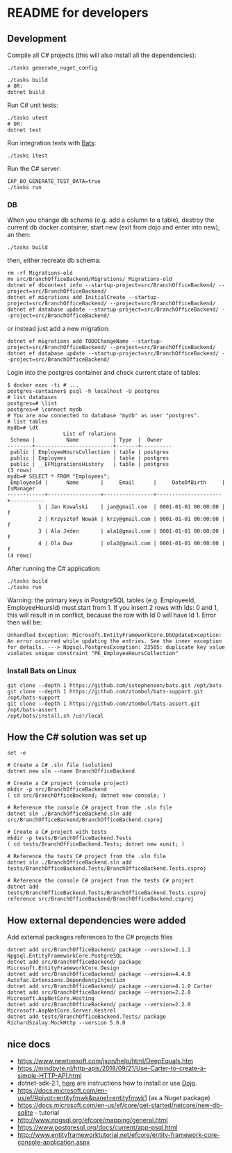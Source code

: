 # README for developers

## Development
Compile all C# projects (this will also install all the dependencies):
```
./tasks generate_nuget_config

./tasks build
# OR:
dotnet build
```

Run C# unit tests:
```
./tasks utest
# OR:
dotnet test
```

Run integration tests with [Bats](https://github.com/sstephenson/bats):
```
./tasks itest
```

Run the C# server:
```
IAP_BO_GENERATE_TEST_DATA=true
./tasks run
```

### DB
When you change db schema (e.g. add a column to a table), destroy the current db
 docker container, start new (exit from dojo and enter into new), an then:
```
./tasks build
```

then, either recreate db schema:
```
rm -rf Migrations-old
mv src/BranchOfficeBackend/Migrations/ Migrations-old
dotnet ef dbcontext info --startup-project=src/BranchOfficeBackend/ --project=src/BranchOfficeBackend/
dotnet ef migrations add InitialCreate --startup-project=src/BranchOfficeBackend/ --project=src/BranchOfficeBackend/
dotnet ef database update --startup-project=src/BranchOfficeBackend/ --project=src/BranchOfficeBackend/
```

or instead just add a new migration:
```
dotnet ef migrations add TODOChangeName --startup-project=src/BranchOfficeBackend/ --project=src/BranchOfficeBackend/
dotnet ef database update --startup-project=src/BranchOfficeBackend/ --project=src/BranchOfficeBackend/
```

Login into the postgres container and check current state of tables:
```
$ docker exec -ti # ...
postgres-container$ psql -h localhost -U postgres
# list databases
postgres=# \list
postgres=# \connect mydb
# You are now connected to database "mydb" as user "postgres".
# list tables
mydb=# \dt
                  List of relations
 Schema |          Name           | Type  |  Owner   
--------+-------------------------+-------+----------
 public | EmployeeHoursCollection | table | postgres
 public | Employees               | table | postgres
 public | __EFMigrationsHistory   | table | postgres
(3 rows)
mydb=# SELECT * FROM "Employees";
 EmployeeId |      Name       |     Email      |     DateOfBirth     | IsManager
------------+-----------------+----------------+---------------------+-----------
          1 | Jan Kowalski    | jan@gmail.com  | 0001-01-01 00:00:00 | f
          2 | Krzysztof Nowak | krzy@gmail.com | 0001-01-01 00:00:00 | f
          3 | Ala Jeden       | ala1@gmail.com | 0001-01-01 00:00:00 | f
          4 | Ola Dwa         | ola2@gmail.com | 0001-01-01 00:00:00 | f
(4 rows)
```

After running the C# application:
```
./tasks build
./tasks run
```

Warning: the primary keys in PostgreSQL tables (e.g. EmployeeId, EmployeeHoursId)
 must start from 1. If you insert 2 rows with Ids: 0 and 1, this will result in
 in conflict, because the row with Id 0 will have Id 1. Error then will be:
```
Unhandled Exception: Microsoft.EntityFrameworkCore.DbUpdateException: An error occurred while updating the entries. See the inner exception for details. ---> Npgsql.PostgresException: 23505: duplicate key value violates unique constraint "PK_EmployeeHoursCollection"
```

### Install Bats on Linux
```
git clone --depth 1 https://github.com/sstephenson/bats.git /opt/bats
git clone --depth 1 https://github.com/ztombol/bats-support.git /opt/bats-support
git clone --depth 1 https://github.com/ztombol/bats-assert.git /opt/bats-assert
/opt/bats/install.sh /usr/local
```

## How the C# solution was set up
```
set -e

# Create a C# .sln file (solution)
dotnet new sln --name BranchOfficeBackend

# Create a C# project (console project)
mkdir -p src/BranchOfficeBackend
( cd src/BranchOfficeBackend; dotnet new console; )

# Reference the console C# project from the .sln file
dotnet sln ./BranchOfficeBackend.sln add src/BranchOfficeBackend/BranchOfficeBackend.csproj

# Create a C# project with tests
mkdir -p tests/BranchOfficeBackend.Tests
( cd tests/BranchOfficeBackend.Tests; dotnet new xunit; )

# Reference the tests C# project from the .sln file
dotnet sln ./BranchOfficeBackend.sln add tests/BranchOfficeBackend.Tests/BranchOfficeBackend.Tests.csproj

# Reference the console C# project from the tests C# project
dotnet add tests/BranchOfficeBackend.Tests/BranchOfficeBackend.Tests.csproj reference src/BranchOfficeBackend/BranchOfficeBackend.csproj
```

## How external dependencies were added
Add external packages references to the C# projects files
```
dotnet add src/BranchOfficeBackend/ package --version=2.1.2 Npgsql.EntityFrameworkCore.PostgreSQL
dotnet add src/BranchOfficeBackend/ package Microsoft.EntityFrameworkCore.Design
dotnet add src/BranchOfficeBackend/ package --version=4.4.0 Autofac.Extensions.DependencyInjection
dotnet add src/BranchOfficeBackend/ package --version=4.1.0 Carter
dotnet add src/BranchOfficeBackend/ package --version=2.2.0 Microsoft.AspNetCore.Hosting
dotnet add src/BranchOfficeBackend/ package --version=2.2.0 Microsoft.AspNetCore.Server.Kestrel
dotnet add tests/BranchOfficeBackend.Tests/ package RichardSzalay.MockHttp --version 5.0.0
```


## nice docs
* https://www.newtonsoft.com/json/help/html/DeepEquals.htm
* https://mindbyte.nl/http-apis/2018/09/21/Use-Carter-to-create-a-simple-HTTP-API.html
* dotnet-sdk-2.1, [here](https://dotnet.microsoft.com/learn/dotnet/hello-world-tutorial/install) are instructions how to install or use [Dojo](https://github.com/ai-traders/dojo).
* https://docs.microsoft.com/en-us/ef/#pivot=entityfmwk&panel=entityfmwk1 (as a Nuget package)
* https://docs.microsoft.com/en-us/ef/core/get-started/netcore/new-db-sqlite - tutorial
* http://www.npgsql.org/efcore/mapping/general.html
* https://www.postgresql.org/docs/current/app-psql.html
* http://www.entityframeworktutorial.net/efcore/entity-framework-core-console-application.aspx
